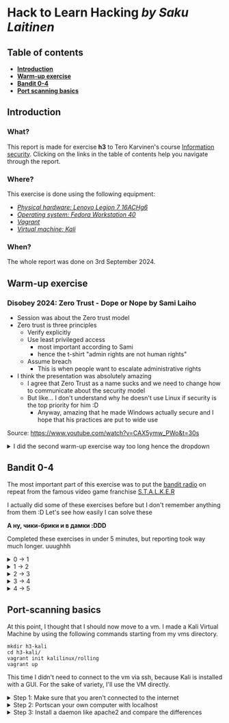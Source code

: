 # Hack to Learn Hacking _by Saku Laitinen_

## Table of contents

- **[Introduction](https://github.com/KebabGarva/basic-network-security/blob/main/h3.md#introduction)**
- **[Warm-up exercise](https://github.com/KebabGarva/basic-network-security/blob/main/h3.md#warm-up-exercise)**
- **[Bandit 0-4](https://github.com/KebabGarva/basic-network-security/blob/main/h3.md#bandit-0-4)**
- **[Port scanning basics](https://github.com/KebabGarva/basic-network-security/blob/main/h3.md#port-scanning-basics)**

## Introduction

### What?

This report is made for exercise **h3** to Tero Karvinen's course [Information security](https://terokarvinen.com/information-security/). Clicking on the links in the table of contents help you navigate through the report.

### Where?

This exercise is done using the following equipment:

- [*Physical hardware: Lenovo Legion 7 16ACHg6*](https://nanoreview.net/en/laptop/lenovo-legion-7-2021-amd?m=c.1_g.3_r.3_s.3)
- [*Operating system: Fedora Workstation 40*](https://fedoraproject.org/workstation/download)
- [*Vagrant*](https://developer.hashicorp.com/vagrant/tutorials/getting-started)
- [*Virtual machine: Kali*](https://app.vagrantup.com/kalilinux/boxes/rolling)

### When?

The whole report was done on 3rd September 2024.

## Warm-up exercise

### Disobey 2024: Zero Trust - Dope or Nope by Sami Laiho

- Session was about the Zero trust model
- Zero trust is three principles
  - Verify explicitly
  - Use least privileged access
    - most important according to Sami
    - hence the t-shirt "admin rights are not human rights"
  - Assume breach
    - This is when people want to escalate administrative rights
- I think the presentation was absolutely amazing
  - I agree that Zero Trust as a name sucks and we need to change how to communicate about the security model
  - But like... I don't understand why he doesn't use Linux if security is the top priority for him :D
    - Anyway, amazing that he made Windows actually secure and I hope that his practices are put to wide use
   
Source: https://www.youtube.com/watch?v=CAX5ymw_PWo&t=30s

<details>

<summary>I did the second warm-up exercise way too long hence the dropdown</summary>

### Command Line Basics Revisited by Tero Karvinen

- **Use the tab key religiously (my opinion)**
  - it autocompletes or gives suggestions of all possible e.g. files that you can manipulate or move to

- `pwd` (print working directory) shows the full path of the directory, where the current user is currently located

![image](https://github.com/user-attachments/assets/0f3d7937-d366-43dc-9d38-0d9a25ab1bb4)

- `ls` (list) shows what files the directory contains
  - by default it doesn't show exactly everything like dotfiles.
  
    ![image](https://github.com/user-attachments/assets/c322069f-daf7-48fd-a717-37e912732a02)

  - add the flag `-a` to show all the files

  ![image](https://github.com/user-attachments/assets/343920c7-4c4d-4ff9-a438-6f37c638ace7)

- `cd` (change directory) is used to navigate through the file system. (Notice how directory changed)

![image](https://github.com/user-attachments/assets/a872b0a2-3601-4e75-887d-09ea2d5d3192)

  
  - don't know where to navigate? use `ls` to check the files


    ![image](https://github.com/user-attachments/assets/b500ff61-53a3-4dd9-ad60-63cbbc17b484)

  - if you try this exercise by yourself, for the love of god... **DO NOT WRITE THE WHOLE DIRECTORY NAME BY HAND! USE TAB TO AUTOCOMPLETE! BASH IS VERY SMART!!**

  ![image](https://github.com/user-attachments/assets/4323a25d-5577-4e6b-8ada-7f354236985d)

  - and if you want to return one directory back, type TWO dots **not one, because one dot will not do anything**

  - if you type cd without anything else, it will return back to your home directory regardless where you're located at

    ![image](https://github.com/user-attachments/assets/b0442451-3bf8-4625-84cb-033e4e712a5d)

  - `~` means home so you can use it too if you want. Ideal use for `~` is when you want to "skip" specifying `/home/your-user-name-example/` on your `cd` command.

    ![image](https://github.com/user-attachments/assets/3301a853-f28a-4afe-a2b6-a5a4898420d1)

    ![image](https://github.com/user-attachments/assets/f3fb1ad1-2728-4cbe-ba4b-76a53576ee0e)


- `mkdir` (make directory) will make a directory

  ![image](https://github.com/user-attachments/assets/f2544254-1feb-48a1-bd1f-1d181c0d877b)

  - you can use the `-p` flag to make parent directories as needed
    
    ![image](https://github.com/user-attachments/assets/e824150d-6192-4669-a914-6e2ba933b8cb)

  - and don't remember to **SMASH** that TAB button! *bell sound*


okay this was supposed to be just a warm-up exercise but hey here are some tips to navigate the directory :DD

Source: https://terokarvinen.com/2020/command-line-basics-revisited/

</details>

## Bandit 0-4

The most important part of this exercise was to put the [bandit radio](https://www.youtube.com/watch?v=j_podzD4cSA) on repeat from the famous video game franchise [S.T.A.L.K.E.R](https://en.wikipedia.org/wiki/S.T.A.L.K.E.R.)

I actually did some of these exercises before but I don't remember anything from them :D Let's see how easily I can solve these

**А ну, чики-брики и в дамки :DDD**

Completed these exercises in under 5 minutes, but reporting took way much longer. uuughhh

<details>
<summary>0 -> 1</summary>

### Just connect to the machine using ssh and print the readme to the terminal with cat

Use these commands to solve the exercise

```
ssh bandit.labs.overthewire.org -p 2220 -l bandit0
cat readme
exit
ssh bandit.labs.overthewire.org -p 2220 -l bandit1
```

**IMPORANT: Use CTRL+SHIFT+C to copy and CTRL+SHIFT+V to paste in the bash terminal**

![image](https://github.com/user-attachments/assets/18292129-b80f-4c22-84b3-8d10c216e66f)

This was copy-pasteable from their website

![image](https://github.com/user-attachments/assets/43b93d05-87c0-4bb8-95c8-27d97be41df5)

I just typed `cat` , smashed the tab button, typed r and smashed the tab button again

![image](https://github.com/user-attachments/assets/fc3387f0-af6b-4e6a-9ed7-2e4568589322)

Couldn't connect to bandit1 through bandit0 so I had to `exit`. 

</details>

<details>
<summary>1 -> 2</summary>

### Had to specify the path before the successful cat print

Use these commands to solve the exercise

```
cat ~/-
exit
ssh bandit.labs.overthewire.org -p 2220 -l bandit2
```
![image](https://github.com/user-attachments/assets/733c3a4c-28f7-4d6a-b05f-1cc8bfb5a14d)

Mission failed succesfully when I showed perfectly what commands do not work when trying to print the file to the terminal. I used tab to autocomplete

</details>

<details>
<summary>2 -> 3</summary>

### This is the reason why TAB is your best friend in Bash

Use these commands to solve the exercise... I MEAN JUST SPAM TAB

```
cat JUST SMASH TAB REPEATABLY PLEASE DON'T COPY THIS YOU'LL SEE!
exit
ssh bandit.labs.overthewire.org -p 2220 -l bandit3
```
  
![image](https://github.com/user-attachments/assets/d5f62a6d-ad82-43f4-989d-a2b4d59698d6)

[Ooooh you makin' me liiive now HONAYH](https://youtu.be/HaZpZQG2z10?si=QmVJf9WtX0gnh-3L&t=28)

</details>

<details>
<summary>3 -> 4</summary>

### I mean... I solved this again by just spamming TAB

Use these commands to solve the exercise... OR JUST SPAM TAB

```
cat inhere/...Hiding-From-You
exit
ssh bandit.labs.overthewire.org -p 2220 -l bandit4
```

![image](https://github.com/user-attachments/assets/f9a2ee36-c0d6-48f7-9a98-70ba342e81c7)

You don't need to be in the working directory to print out what is in the file. Just specify the path to the file from your working directory.
  
</details>

<details>
<summary>4 -> 5</summary>

### Again the same thing, but I just manually checked all the files because there were not that many files

Use these commands to solve the exercise... AND USE TAB!

```
cat cat inhere/-file07
exit
ssh bandit.labs.overthewire.org -p 2220 -l bandit5
```
![image](https://github.com/user-attachments/assets/7a58ee3e-23d4-4a96-b2b4-b1ab556082f7)

Use the up arrow key to scroll through the previous commands used.

</details>

## Port-scanning basics

At this point, I thought that I should now move to a vm. I made a Kali Virtual Machine by using the following commands starting from my vms directory.

```
mkdir h3-kali
cd h3-kali/
vagrant init kalilinux/rolling
vagrant up
```
This time I didn't need to connect to the vm via ssh, because Kali is installed with a GUI. For the sake of variety, I'll use the VM directly.

<details>
<summary>Step 1: Make sure that you aren't connected to the internet</summary>
<br>

![image](https://github.com/user-attachments/assets/a41dcb23-a9f5-40d7-be45-4c4ff2bf9044)

Because I wanted to be 1000% sure, I unplugged the VM from the internet via VirtualBox GUI. I found the settings on the right bottom corner. I unchecked the setting in question.

Then I pinged the most used dns servers in the world

```
ping 8.8.8.8
ping 1.1.1.1
```

![image](https://github.com/user-attachments/assets/43b91e4d-4659-4c1e-b208-2401e13c551f)

Now let's begin portscanning!

</details>

<details>
<summary>Step 2: Portscan your own computer with localhost</summary>
<br>

This is the basic way to test if nmap is working accordingly.

```
sudo nmap localhost
```
![image](https://github.com/user-attachments/assets/c2bccae3-a20c-44e8-8ec1-1ff4e16bdb90)


This is the way how Tero advised to do this.

```
sudo nmap -A localhost
```
![image](https://github.com/user-attachments/assets/eca1d3ba-c114-4c74-94df-85b89082f656)

The `-A` flag will "enable OS detection, version detection, script scanning, and traceroute" according to `nmap --help`

</details>

<details>
<summary>Step 3: Install a daemon like apache2 and compare the differences</summary>
<br>
I installed the apache2 web server.

```
sudo apt-get install apache2
```

![image](https://github.com/user-attachments/assets/5abe6293-cd5a-4b2e-a53b-ed9504aedac7)

Oh wait the apache2 is already installed and I didn't remember to plug the vm to the internet. :DD

Port scanned again.

```
sudo nmap -A localhost
```
Wait what? No differences?

![image](https://github.com/user-attachments/assets/221c4f62-96a8-40c1-bef0-087a24110e0b)


Let me check the status of apache2!

```
sudo systemctl status apache2
```

![image](https://github.com/user-attachments/assets/ad8dc737-dbba-40b6-9ecf-7b1028384277)


Oh wait this explains a lot. Let me start the apache2 service.

```
sudo systemctl start apache2
sudo systemctl status apache2
```

![image](https://github.com/user-attachments/assets/f499aa35-fec9-4f9f-a927-301ae95f6aef)

Okay! Let's try again.

```
sudo nmap -A localhost
```

![image](https://github.com/user-attachments/assets/0f50993e-024b-4560-bf3b-136ffc4ce455)


Now it looks a lot better. The port 80 is open! Let's goooo!!!
</details>
